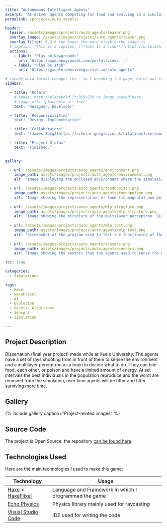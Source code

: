 ```yaml
---
title: "Autonomous Intelligent Agents"
excerpt: "AI-driven agents competing for food and evolving in a simulated environment, developed with Haxe and HaxeFlixel"
permalink: /projects/auto_agents/

header: 
  teaser: /assets/images/projects/auto_agents/teaser.png
  overlay_image: /assets/images/projects/auto_agents/teaser.png
  overlay_filter: 0.3 # the lower the more visible the image is
  # caption: "This is a caption: [**This is a Link**](https://unsplash.com)"
  actions:
    - label: "Play on Newgrounds"
      url: "https://www.newgrounds.com/portal/view/..."
    - label: "Play on Itch"
      url: "https://gioele-bencivenga.itch.io/auto-agents"

# vscode auto format changes the - to + breaking the page, watch out for that
sidebar: 

  - title: "Role/s"
    # image: http://placehold.it/350x250 no image needed here
    # image_alt: "placehold alt text"
    text: "Designer, Developer"

  - title: "Responsibilities"
    text: "Design, Implementation"

  - title: "Collaborators"
    text: "[James Borg](https://scholar.google.co.uk/citations?user=unZHiGIAAAAJ&hl=en) - Project Supervisor"

  - title: "Project Status"
    text: "Finished."
    

gallery:

  - url: /assets/images/projects/auto_agents/environment.png
    image_path: assets/images/projects/auto_agents/environment.png
    alt: "Image displaying the enclosed environment where the simulation takes place. "

  - url: /assets/images/projects/auto_agents/foodnpoison.png
    image_path: assets/images/projects/auto_agents/foodnpoison.png
    alt: "Image showing the representation of food (in magenta) and poison (in green). Their hitboxes are a circle even though they are displayed as a colored square."
  
  - url: /assets/images/projects/auto_agents/mlp_structure.png
    image_path: assets/images/projects/auto_agents/mlp_structure.png
    alt: "Image showing the structure of the multilayer perceptron. Size of the input and hidden layer was varied during experiments."
  
  - url: /assets/images/projects/auto_agents/mlp_test.png
    image_path: assets/images/projects/auto_agents/mlp_test.png
    alt: "Screenshot of the program used to test the functioning of the multilayer perceptron."
  
  - url: /assets/images/projects/auto_agents/sensors.png
    image_path: assets/images/projects/auto_agents/sensors.png
    alt: "Image showing the sensors that the agents used to sense the environment. Number and length of sensors was varied during experiments."

toc: true

categories:
  - Simulations

tags:
  - Haxe
  - HaxeFlixel
  - AI
  - Evolution
  - Genetic Algorithms
  - Sensors
  - Simulation

---
```


## Project Description

Dissertation (final year project) made while at Keele University. 
The agents have a set of rays shooting from in front of them to sense the environment and a multilayer perceptron as a brain to decide what to do.
They can bite food, each other, or poison and have a limited amount of energy.
At set intervals the best individuals in the population reproduce and the worst are removed from the simulation, over time agents will be fitter and fitter, surviving more time.

## Gallery

{% include gallery caption="Project-related images" %}

## Source Code

The project is Open Source, the repository [can be found here](https://github.com/Gioele-Bencivenga/MLPAgents).

## Technologies Used

Here are the main technologies I used to make this game:

| Technology                                                        | Usage                                                 |
| ----------------------------------------------------------------- | ----------------------------------------------------- |
| [Haxe](https://haxe.org/) + [HaxeFlixel](https://haxeflixel.com/) | Language and Framework in which I programmed the game |
| [Echo Physics](https://austineast.dev/echo/)                      | Physics library mainly used for raycasting            |
| [Visual Studio Code](https://code.visualstudio.com/)              | IDE used for writing the code                         |